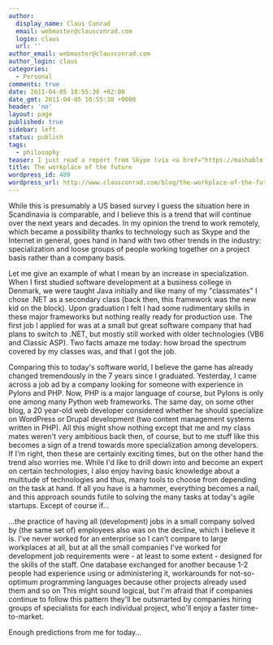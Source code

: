 ```yaml
---
author:
  display_name: Claus Conrad
  email: webmaster@clausconrad.com
  login: claus
  url: ''
author_email: webmaster@clausconrad.com
author_login: claus
categories:
  - Personal
comments: true
date: 2011-04-05 18:55:30 +02:00
date_gmt: 2011-04-05 16:55:30 +0000
header: 'no'
layout: page
published: true
sidebar: left
status: publish
tags:
  - philosophy
teaser: I just read a report from Skype (via <a href="https://mashable.com/archive/wfh-survey">Mashable</a>) that finds 62% of all surveyed companies already use remote workers, i.e. employees working from home ("WFH") some or all of their time.
title: The workplace of the future
wordpress_id: 409
wordpress_url: http://www.clausconrad.com/blog/the-workplace-of-the-future
---
```

While this is presumably a US based survey I guess the situation here in Scandinavia is comparable, and I believe this is a trend that will continue over the next years and decades. In my opinion the trend to work remotely, which became a possibility thanks to technology such as Skype and the Internet in general, goes hand in hand with two other trends in the industry: specialization and loose groups of people working together on a project basis rather than a company basis.

Let me give an example of what I mean by an increase in specialization. When I first studied software development at a business college in Denmark, we were taught Java initially and like many of my "classmates" I chose .NET as a secondary class (back then, this framework was the new kid on the block). Upon graduation I felt I had some rudimentary skills in these major frameworks but nothing really ready for production use. The first job I applied for was at a small but great software company that had plans to switch to .NET, but mostly still worked with older technologies (VB6 and Classic ASP). Two facts amaze me today: how broad the spectrum covered by my classes was, and that I got the job.

Comparing this to today's software world, I believe the game has already changed tremendously in the 7 years since I graduated. Yesterday, I came across a job ad by a company looking for someone with experience in Pylons and PHP. Now, PHP is a major language of course, but Pylons is only one among many Python web frameworks. The same day, on some other blog, a 20 year-old web developer considered whether he should specialize on WordPress or Drupal development (two content management systems written in PHP). All this might show nothing except that me and my class mates weren't very ambitious back then, of course, but to me stuff like this becomes a sign of a trend towards more specialization among developers. If I'm right, then these are certainly exciting times, but on the other hand the trend also worries me. While I'd like to drill down into and become an expert on certain technologies, I also enjoy having basic knowledge about a multitude of technologies and thus, many tools to choose from depending on the task at hand. If all you have is a hammer, everything becomes a nail, and this approach sounds futile to solving the many tasks at today's agile startups. Except of course if...

...the practice of having all (development) jobs in a small company solved by (the same set of) employees also was on the decline, which I believe it is. I've never worked for an enterprise so I can't compare to large workplaces at all, but at all the small companies I've worked for development job requirements were - at least to some extent - designed for the skills of the staff. One database exchanged for another because 1-2 people had experience using or administering it, workarounds for not-so-optimum programming languages because other projects already used them and so on This might sound logical, but I'm afraid that if companies continue to follow this pattern they'll be outsmarted by companies hiring groups of specialists for each individual project, who'll enjoy a faster time-to-market.

Enough predictions from me for today...
